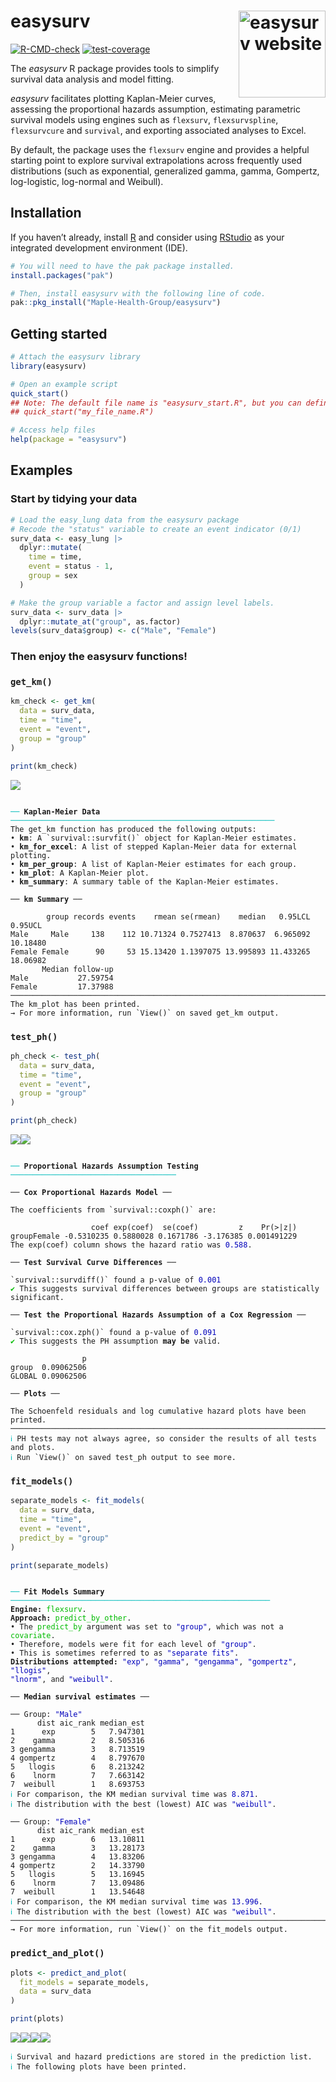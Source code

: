 
<!-- README.md is generated from README.Rmd. Please edit that file -->

# <b>easysurv</b> <a href="https://maple-health-group.github.io/easysurv/"><img src="man/figures/logo.png" align="right" height="139" alt="easysurv website" /></a>

<!-- badges: start -->

[![R-CMD-check](https://github.com/Maple-Health-Group/easysurv/actions/workflows/check-standard.yaml/badge.svg)](https://github.com/Maple-Health-Group/easysurv/actions/workflows/check-standard.yaml)
[![test-coverage](https://github.com/Maple-Health-Group/easysurv/actions/workflows/test-coverage.yaml/badge.svg)](https://github.com/Maple-Health-Group/easysurv/actions/workflows/test-coverage.yaml)
<!-- badges: end -->

The *easysurv* R package provides tools to simplify survival data
analysis and model fitting.

*easysurv* facilitates plotting Kaplan-Meier curves, assessing the
proportional hazards assumption, estimating parametric survival models
using engines such as `flexsurv`, `flexsurvspline`, `flexsurvcure` and
`survival`, and exporting associated analyses to Excel.

By default, the package uses the `flexsurv` engine and provides a
helpful starting point to explore survival extrapolations across
frequently used distributions (such as exponential, generalized gamma,
gamma, Gompertz, log-logistic, log-normal and Weibull).

## Installation

If you haven’t already, install [R](https://www.r-project.org) and
consider using [RStudio](https://posit.co/download/rstudio-desktop/) as
your integrated development environment (IDE).

<div id="install" class="chunk">

<div class="rcode">

``` r
# You will need to have the pak package installed.
install.packages("pak")

# Then, install easysurv with the following line of code.
pak::pkg_install("Maple-Health-Group/easysurv")
```

</div>

</div>

## Getting started

<div id="getting-started" class="chunk">

<div class="rcode">

``` r
# Attach the easysurv library
library(easysurv)

# Open an example script
quick_start()
## Note: The default file name is "easysurv_start.R", but you can define your own, e.g.
## quick_start("my_file_name.R")

# Access help files
help(package = "easysurv")
```

</div>

</div>

## Examples

### Start by tidying your data

<div id="tidy-data" class="chunk">

<div class="rcode">

``` r
# Load the easy_lung data from the easysurv package
# Recode the "status" variable to create an event indicator (0/1)
surv_data <- easy_lung |>
  dplyr::mutate(
    time = time,
    event = status - 1,
    group = sex
  )

# Make the group variable a factor and assign level labels.
surv_data <- surv_data |>
  dplyr::mutate_at("group", as.factor)
levels(surv_data$group) <- c("Male", "Female")
```

</div>

</div>

### Then enjoy the easysurv functions!

### `get_km()`

<!--
<div class="chunk" id="collapse_cli"><div class="rcode"><style type="text/css">
pre.r-output {
 margin-bottom: 0 !important;
 padding: 0px 16px;
}
&#10;</style>
</div></div>
-->

``` r
km_check <- get_km(
  data = surv_data,
  time = "time",
  event = "event",
  group = "group"
)

print(km_check)
```

![](man/figures/get-KM-1.png)<!-- -->
<pre class="r-output"><code>
<span style='color: #00BBBB;'>──</span> <span style='font-weight: bold;'>Kaplan-Meier Data</span> <span style='color: #00BBBB;'>───────────────────────────────────────────────────────────</span>
The get_km function has produced the following outputs:
• <span style='font-weight: bold;'>km</span>: A `survival::survfit()` object for Kaplan-Meier estimates.
• <span style='font-weight: bold;'>km_for_excel</span>: A list of stepped Kaplan-Meier data for external plotting.
• <span style='font-weight: bold;'>km_per_group</span>: A list of Kaplan-Meier estimates for each group.
• <span style='font-weight: bold;'>km_plot</span>: A Kaplan-Meier plot.
• <span style='font-weight: bold;'>km_summary</span>: A summary table of the Kaplan-Meier estimates.
&#10;── <span style='font-weight: bold;'>km Summary</span> ──
&#10;        group records events    rmean se(rmean)    median   0.95LCL  0.95UCL
Male     Male     138    112 10.71324 0.7527413  8.870637  6.965092 10.18480
Female Female      90     53 15.13420 1.1397075 13.995893 11.433265 18.06982
       Median follow-up
Male           27.59754
Female         17.37988
────────────────────────────────────────────────────────────────────────────────
The km_plot has been printed.
→ For more information, run `View()` on saved get_km output.
</code></pre>

### `test_ph()`

``` r
ph_check <- test_ph(
  data = surv_data,
  time = "time",
  event = "event",
  group = "group"
)

print(ph_check)
```

![](man/figures/test-PH-1.png)<!-- -->![](man/figures/test-PH-2.png)<!-- -->
<pre class="r-output"><code>
<span style='color: #00BBBB;'>──</span> <span style='font-weight: bold;'>Proportional Hazards Assumption Testing</span> <span style='color: #00BBBB;'>─────────────────────────────────────</span>
&#10;── <span style='font-weight: bold;'>Cox Proportional Hazards Model</span> ──
&#10;The coefficients from `survival::coxph()` are:
&#10;                  coef exp(coef)  se(coef)         z    Pr(>|z|)
groupFemale -0.5310235 0.5880028 0.1671786 -3.176385 0.001491229
The exp(coef) column shows the hazard ratio was <span style='color: #0000BB;'>0.588</span>.
&#10;── <span style='font-weight: bold;'>Test Survival Curve Differences</span> ──
&#10;`survival::survdiff()` found a p-value of <span style='color: #0000BB;'>0.001</span>
<span style='color: #00BB00;'>✔</span> This suggests survival differences between groups are statistically significant.
&#10;── <span style='font-weight: bold;'>Test the Proportional Hazards Assumption of a Cox Regression</span> ──
&#10;`survival::cox.zph()` found a p-value of <span style='color: #0000BB;'>0.091</span>
<span style='color: #00BB00;'>✔</span> This suggests the PH assumption <span style='font-weight: bold;'>may be</span> valid.
&#10;                p
group  0.09062506
GLOBAL 0.09062506
&#10;── <span style='font-weight: bold;'>Plots</span> ──
&#10;The Schoenfeld residuals and log cumulative hazard plots have been printed.
────────────────────────────────────────────────────────────────────────────────
<span style='color: #00BBBB;'>ℹ</span> PH tests may not always agree, so consider the results of all tests and plots.
<span style='color: #00BBBB;'>ℹ</span> Run `View()` on saved test_ph output to see more.
</code></pre>

### `fit_models()`

``` r
separate_models <- fit_models(
  data = surv_data,
  time = "time",
  event = "event",
  predict_by = "group"
)

print(separate_models)
```

<pre class="r-output"><code>
<span style='color: #00BBBB;'>──</span> <span style='font-weight: bold;'>Fit Models Summary</span> <span style='color: #00BBBB;'>──────────────────────────────────────────────────────────</span>
<span style='font-weight: bold;'>Engine:</span> <span style='color: #00BB00;'>flexsurv</span>.
<span style='font-weight: bold;'>Approach:</span> <span style='color: #00BB00;'>predict_by_other</span>.
• The <span style='color: #00BB00;'>predict_by</span> argument was set to <span style='color: #0000BB;'>"group"</span>, which was not a <span style='color: #00BB00;'>covariate</span>.
• Therefore, models were fit for each level of <span style='color: #0000BB;'>"group"</span>.
• This is sometimes referred to as <span style='color: #0000BB;'>"separate fits"</span>.
<span style='font-weight: bold;'>Distributions attempted:</span> <span style='color: #0000BB;'>"exp"</span>, <span style='color: #0000BB;'>"gamma"</span>, <span style='color: #0000BB;'>"gengamma"</span>, <span style='color: #0000BB;'>"gompertz"</span>, <span style='color: #0000BB;'>"llogis"</span>,
<span style='color: #0000BB;'>"lnorm"</span>, and <span style='color: #0000BB;'>"weibull"</span>.
&#10;── <span style='font-weight: bold;'>Median survival estimates</span> ──
&#10;── Group: <span style='color: #0000BB;'>"Male"</span> 
      dist aic_rank median_est
1      exp        5   7.947301
2    gamma        2   8.505316
3 gengamma        3   8.713519
4 gompertz        4   8.797670
5   llogis        6   8.213242
6    lnorm        7   7.663142
7  weibull        1   8.693753
<span style='color: #00BBBB;'>ℹ</span> For comparison, the KM median survival time was <span style='color: #0000BB;'>8.871</span>.
<span style='color: #00BBBB;'>ℹ</span> The distribution with the best (lowest) AIC was <span style='color: #0000BB;'>"weibull"</span>.
&#10;── Group: <span style='color: #0000BB;'>"Female"</span> 
      dist aic_rank median_est
1      exp        6   13.10811
2    gamma        3   13.28173
3 gengamma        4   13.83206
4 gompertz        2   14.33790
5   llogis        5   13.16945
6    lnorm        7   13.09486
7  weibull        1   13.54648
<span style='color: #00BBBB;'>ℹ</span> For comparison, the KM median survival time was <span style='color: #0000BB;'>13.996</span>.
<span style='color: #00BBBB;'>ℹ</span> The distribution with the best (lowest) AIC was <span style='color: #0000BB;'>"weibull"</span>.
────────────────────────────────────────────────────────────────────────────────
→ For more information, run `View()` on the fit_models output.
</code></pre>

### `predict_and_plot()`

``` r
plots <- predict_and_plot(
  fit_models = separate_models,
  data = surv_data
)

print(plots)
```

![](man/figures/plot-models-1.png)<!-- -->![](man/figures/plot-models-2.png)<!-- -->![](man/figures/plot-models-3.png)<!-- -->![](man/figures/plot-models-4.png)<!-- -->
<pre class="r-output"><code><span style='color: #00BBBB;'>ℹ</span> Survival and hazard predictions are stored in the prediction list.
<span style='color: #00BBBB;'>ℹ</span> The following plots have been printed.
</code></pre>
